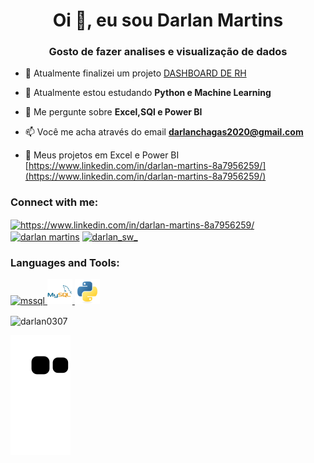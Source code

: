 <h1 align="center">Oi 👋, eu sou Darlan Martins</h1>
<h3 align="center">Gosto de fazer analises e visualização de dados</h3>

- 🔭 Atualmente finalizei um projeto [DASHBOARD DE RH](https://linkss.app/KUytR)

- 🌱 Atualmente estou estudando **Python e Machine Learning**

- 💬 Me pergunte sobre **Excel,SQl e Power BI**

- 📫 Você me acha através do email **darlanchagas2020@gmail.com**

- 📄 Meus projetos em Excel e Power BI [https://www.linkedin.com/in/darlan-martins-8a7956259/](https://www.linkedin.com/in/darlan-martins-8a7956259/)

<h3 align="left">Connect with me:</h3>
<p align="left">
<a href="https://linkedin.com/in/https://www.linkedin.com/in/darlan-martins-8a7956259/" target="blank"><img align="center" src="https://raw.githubusercontent.com/rahuldkjain/github-profile-readme-generator/master/src/images/icons/Social/linked-in-alt.svg" alt="https://www.linkedin.com/in/darlan-martins-8a7956259/" height="30" width="40" /></a>
<a href="https://fb.com/darlan martins" target="blank"><img align="center" src="https://raw.githubusercontent.com/rahuldkjain/github-profile-readme-generator/master/src/images/icons/Social/facebook.svg" alt="darlan martins" height="30" width="40" /></a>
<a href="https://instagram.com/darlan_sw_" target="blank"><img align="center" src="https://raw.githubusercontent.com/rahuldkjain/github-profile-readme-generator/master/src/images/icons/Social/instagram.svg" alt="darlan_sw_" height="30" width="40" /></a>
</p>

<h3 align="left">Languages and Tools:</h3>
 <a href="https://www.microsoft.com/en-us/sql-server" target="_blank" rel="noreferrer"> <img src="https://www.svgrepo.com/show/303229/microsoft-sql-server-logo.svg" alt="mssql" width="40" height="40"/> </a> <a href="https://www.mysql.com/" target="_blank" rel="noreferrer"> <img src="https://raw.githubusercontent.com/devicons/devicon/master/icons/mysql/mysql-original-wordmark.svg" alt="mysql" width="40" height="40"/> </a> <a href="https://www.python.org" target="_blank" rel="noreferrer"> <img src="https://raw.githubusercontent.com/devicons/devicon/master/icons/python/python-original.svg" alt="python" width="40" height="40"/> </a> </p>

<p><img align="center" src="https://github-readme-stats.vercel.app/api/top-langs?username=darlan0307&show_icons=true&locale=en&layout=compact" alt="darlan0307" /></p>

![Snake animation](https://github.com/Mateus-Batista12/Mateus-Batista12/blob/output/github-contribution-grid-snake.svg)
